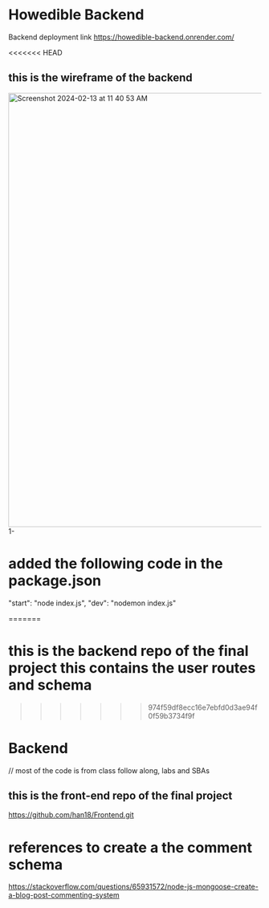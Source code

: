 # Howedible Backend
Backend deployment link 
https://howedible-backend.onrender.com/

<<<<<<< HEAD
## this is the wireframe of the backend
<img width="865" alt="Screenshot 2024-02-13 at 11 40 53 AM" src="https://github.com/han18/Backend/assets/35694323/8c736609-acb6-4c7d-810d-25f6f35a4525">
1-

# added the following code in the package.json

"start": "node index.js", "dev": "nodemon index.js"

=======

# this is the backend repo of the final project this contains the user routes and schema

> > > > > > > 974f59df8ecc16e7ebfd0d3ae94f0f59b3734f9f

# Backend

// most of the code is from class follow along, labs and SBAs

## this is the front-end repo of the final project

https://github.com/han18/Frontend.git

# references to create a the comment schema

https://stackoverflow.com/questions/65931572/node-js-mongoose-create-a-blog-post-commenting-system
